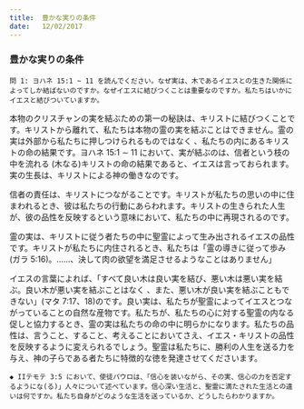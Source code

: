 ```yaml
---
title:  豊かな実りの条件
date:   12/02/2017
---
```


### 豊かな実りの条件

`問 1: ヨハネ 15:1 ~ 11 を読んでください。なぜ実は、木であるイエスとの生きた関係によってしか結ばないのですか。なぜイエスに結びつくことは重要なのですか。私たちはいかにイエスと結びついていますか。`

 本物のクリスチャンの実を結ぶための第一の秘訣は、キリストに結びつくことです。キリストから離れて、私たちは本物の霊の実を結ぶことはできません。霊の実は外部から私たちに押しつけられるものではなく 、私たちの内にあるキリストの命の結果です。ヨハネ 15:1 ∼ 11 において、実が結ぶのは、信者という枝の中を流れる (木なる)キリストの命の結果であると、イエスは言っておられます。実の生長は、キリストによる神の働きなのです。

 信者の責任は、キリストにつながることです。キリストが私たちの思いの中に住まわれるとき、彼は私たちの行動にあらわれます。キリストの生きられた人生が、彼の品性を反映するという意味において、私たちの中に再現されるのです。

 霊の実は、キリストに従う者たちの中に聖霊によって生み出されるイエスの品性です。キリストが私たちに内住されるとき、私たちは「霊の導きに従って歩み(ガラ 5:16)。......、決して肉の欲望を満足させるようなことはありません」

 イエスの言葉によれば、「すべて良い木は良い実を結び、悪い木は悪い実を結ぶ。良い木が悪い実を結ぶことはなく 、また、悪い木が良い実を結ぶこともできない」(マタ 7:17、18)のです。良い実は、私たちが聖霊によってイエスとつながっていることの自然な産物です。私たちが、私たちの心に対する聖霊の内なる促しと協力するとき、霊の実は私たちの命の中に明らかになります。私たちの品性は、言うこと、すること、考えることにおいてさえ、イエス・キリストの品性を反映するように変えられるでしょう。聖霊は私たちに、勝利の人生を送る力を与え、神の子らである者たちに特徴的な徳を発達させてくださいます。

`◆ IIテモテ 3:5 において、使徒パウロは、「信心を装いながら、その実、信心の力を否定するようにな(る)」人々について述べています。信心深い生活と、聖霊に満たされた生活との違いは何ですか。私たち自身がどのような生活を送っているか、どうしたらわかりますか。`

